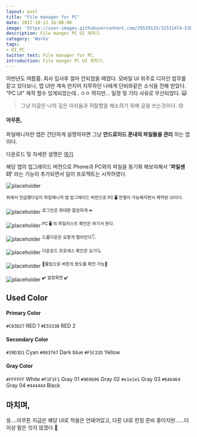 ```yaml
---
layout: post
title: "File manager for PC"
date: 2017-10-12 16:00:00
image: 'https://user-images.githubusercontent.com/29529125/31531474-53bbd3f2-b022-11e7-8d79-5e5682ed1f1b.jpg'
description: File manger PC UI 제작기.
category: 'Works'
tags:
- UI_PC
twitter_text: File manager for PC.
introduction: File manger PC UI 제작기.
---
```


이번년도 여름쯤..회사 입사후 얼마 안되었을 때였다. 
모바일 UI 위주로 디자인 업무를 캍고 있다보니, 앱 UI만 계속 만지어 지루하던 나에게 단비와같은 소식을 전해 받았다.
"PC UI" 제작 할수 있게되었는데.. ㅇㅇ 하지만... 일정 및 기타 사유로 무산되었다. 🙀

> 그냥 이글은 나의 깊은 아쉬움과 허탈함을 해소하기 위해 글을 쓰는것이다. 😓

#### 아무튼,
파일매니저란 앱은 간단하게 설명하자면 그냥 **안드로이드 폰내의 파일들을 관리** 하는 앱이다. 

다운로드 및 자세한 설명은 [여기](https://rte4a.app.goo.gl/TYCN) 

해당 앱의 업그레이드 버전으로 Phone과 PC와의 파일을 동기화 해보자해서 **'파일센더'** 라는 기능이 추가되면서 일이 프로젝트는 시작하였다.

![placeholder](https://user-images.githubusercontent.com/29529125/31531198-8a1858a0-b020-11e7-920e-7a0c85b48fd1.jpg)

<sup>위에서 언급했다싶이 파일매니저 앱 업그레이드 버전으로 PC 🖥 연결이 가능해지면서 제작된 UI이다. </sup>

![placeholder](https://user-images.githubusercontent.com/29529125/31534589-8b7ceafa-b032-11e7-9b26-fae0db2928b5.jpg)
<sup>로그인은 최대한 깔끔하게 ⏩</sup>

![placeholder](https://user-images.githubusercontent.com/29529125/31532237-eb018c94-b026-11e7-9139-e670e6335c73.jpg)
<sup>PC 🖥 의 파일리스트 확인은 여기서 한다.</sup>

![placeholder](https://user-images.githubusercontent.com/29529125/31533760-de6568c2-b02e-11e7-900c-d7bde53c5418.jpg)
<sup>드롭다운은 요렇게 떨어진다👇.</sup>

![placeholder](https://user-images.githubusercontent.com/29529125/31533891-68f7b85a-b02f-11e7-922d-c27b1f4a86d0.jpg)
<sup>다운로드 프로세스 확인은 요기🔍</sup>

![placeholder](https://user-images.githubusercontent.com/29529125/31534241-169d0b08-b031-11e7-923b-7fd2fc769b54.jpg)
<sup>🤘툴팁으로 버튼의 용도를 확인 가능🤘</sup>

![placeholder](https://user-images.githubusercontent.com/29529125/31534595-92bb2098-b032-11e7-8727-17726ea51b2f.jpg)
<sup> ✔️ 설정화면 ✔️ </sup>

## Used Color

#### Primary Color

`#C03D27` RED 1
`#E5533B` RED 2

#### Secondary Color

`#39D3D1` Cyan
`#003767` Dark blue
`#F5C32D` Yellow

#### Gray Color

`#FFFFFF` White
`#F1F1F1` Gray 01
`#969696` Gray 02
`#e1e1e1` Gray 03
`#646464` Gray 04
`#444444` Black

## 마치며,

응....아무튼 지금은 해당 UI로 적용은 안돼어있고, 다른 UI로 런칭 준비 중이지만......더이상 말은 잇지 않겠다.💬

